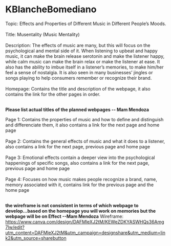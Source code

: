 # KBlancheBomediano
Topic: Effects and Properties of Different Music in Different People’s Moods.
<br>
<br>
Title: Musentality (Music Mentality) 
<br>
<br>
Description: The effects of music are many, but this will focus on the psychological and mental side of it. When listening to upbeat and happy music, it can make the brain release serotonin and make the listener happy, while calm music can make the brain relax or make the listener at ease. It also has the ability to imbue itself in a listener’s memories, to make him/her feel a sense of nostalgia. It is also seen in many businesses’ jingles or songs playing to help consumers remember or recognize their brand.
<br>
<br>
Homepage: Contains the title and description of the webpage, it also contains the link for the other pages in order.
<br>
<br>

**Please list actual titles of the planned webpages -- Mam Mendoza**

Page 1: Contains the properties of music and how to define and distinguish and differenciate them, it also contains a link for the next page and home page
<br>
<br>
Page 2: Contains the general effects of music and what it does to a listener, also contains a link for the next page, previous page and home page 
<br>
<br>
Page 3: Emotional effects contain a deeper view into the psychological happenings of specific songs, also contains a link for the next page, previous page and home page 
<br>
<br>
Page 4: Focuses on how music makes people recognize a brand, name, memory associated with it, contains link for the previous page and the home page 
<br>
<br>

**the wireframe is not consistent in terms of which webpage to develop...based on the homepage you will work on memories but the webpage will be on Effect --Mam Mendoza**
Wireframe: https://www.canva.com/design/DAFMleXJ2tM/KEWeZDKYASWHQs36Amg7lw/edit?utm_content=DAFMleXJ2tM&utm_campaign=designshare&utm_medium=link2&utm_source=sharebutton
